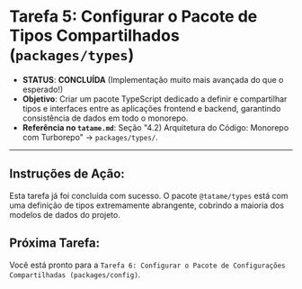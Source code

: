 # Tarefa 5: Configurar o Pacote de Tipos Compartilhados (`packages/types`)

*   **STATUS**: **CONCLUÍDA** (Implementação muito mais avançada do que o esperado!)
*   **Objetivo**: Criar um pacote TypeScript dedicado a definir e compartilhar tipos e interfaces entre as aplicações frontend e backend, garantindo consistência de dados em todo o monorepo.
*   **Referência no `tatame.md`**: Seção "4.2) Arquitetura do Código: Monorepo com Turborepo" -> `packages/types/`.

---

## Instruções de Ação:

Esta tarefa já foi concluída com sucesso. O pacote `@tatame/types` está com uma definição de tipos extremamente abrangente, cobrindo a maioria dos modelos de dados do projeto.

## Próxima Tarefa:

Você está pronto para a `Tarefa 6: Configurar o Pacote de Configurações Compartilhadas (packages/config)`.

